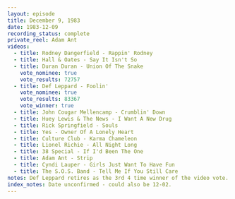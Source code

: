 ```yaml
---
layout: episode
title: December 9, 1983
date: 1983-12-09
recording_status: complete
private_reel: Adam Ant
videos:
  - title: Rodney Dangerfield - Rappin' Rodney
  - title: Hall & Oates - Say It Isn't So
  - title: Duran Duran - Union Of The Snake
    vote_nominee: true
    vote_results: 72757
  - title: Def Leppard - Foolin'
    vote_nominee: true
    vote_results: 83367
    vote_winner: true
  - title: John Cougar Mellencamp - Crumblin' Down
  - title: Huey Lewis & The News - I Want A New Drug
  - title: Rick Springfield - Souls
  - title: Yes - Owner Of A Lonely Heart
  - title: Culture Club - Karma Chameleon
  - title: Lionel Richie - All Night Long
  - title: 38 Special - If I'd Been The One
  - title: Adam Ant - Strip
  - title: Cyndi Lauper - Girls Just Want To Have Fun
  - title: The S.O.S. Band - Tell Me If You Still Care
notes: Def Leppard retires as the 3rd 4 time winner of the video vote.  Date unconfirmed - could also be 12-02.
index_notes: Date unconfirmed - could also be 12-02.
---
```


